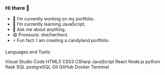 ### Hi there 👋

<!--
Here are some ideas to get you started:
#the hashtags determine the size of the fonts. 
**monartlondon/monartlondon** is a ✨ _special_ ✨ repository because its `README.md` (this file) appears on your GitHub profile.
- 📫 How to reach me: ...[email](monart.london@gmail.com) add the webpage here
- 👯 I’m looking to collaborate on open source.
- 🤔 I’m looking for help with JS.
-->

- 🔭 I’m currently working on my portfolio.
- 🌱 I’m currently learning JavaScript.
- 💬 Ask me about anything.
- 😄 Pronouns: she/her/hers
- ⚡ Fun fact: I am creating a candyland portfolio. 

Languages and Tools:

Visual Studio Code HTML5 CSS3 CSharp JavaScript React Node.js python flask SQL postgreSQL Git GitHub Docker Terminal


